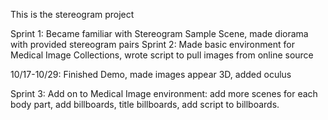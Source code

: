 This is the stereogram project

Sprint 1: Became familiar with Stereogram Sample Scene, made diorama with provided stereogram pairs
Sprint 2: Made basic environment for Medical Image Collections, wrote script to pull images from online source

10/17-10/29: Finished Demo, made images appear 3D, added oculus 

Sprint 3: Add on to Medical Image environment: add more scenes for each body part, add billboards, title billboards, add script to billboards. 
